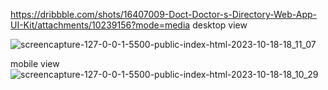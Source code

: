 https://dribbble.com/shots/16407009-Doct-Doctor-s-Directory-Web-App-UI-Kit/attachments/10239156?mode=media
desktop view

![screencapture-127-0-0-1-5500-public-index-html-2023-10-18-18_11_07](https://github.com/mzainulirfan/aya-ala-care/assets/92712508/cf6a715c-98d2-4339-86a8-50e7779773b5)

mobile view
![screencapture-127-0-0-1-5500-public-index-html-2023-10-18-18_10_29](https://github.com/mzainulirfan/aya-ala-care/assets/92712508/92714a2b-f8d7-4b63-9772-c5845b22fdd3)
